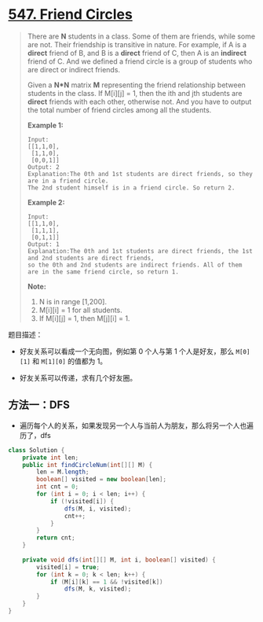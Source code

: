 # [547. Friend Circles][1]

> There are **N** students in a class. Some of them are friends, while some are not. Their friendship is transitive in nature. For example, if A is a **direct** friend of B, and B is a **direct** friend of C, then A is an **indirect** friend of C. And we defined a friend circle is a group of students who are direct or indirect friends.
>
> Given a **N\*N** matrix **M** representing the friend relationship between students in the class. If M\[i][j] = 1, then the ith and jth students are **direct** friends with each other, otherwise not. And you have to output the total number of friend circles among all the students.
>
> **Example 1:**
>
> ```
> Input: 
> [[1,1,0],
>  [1,1,0],
>  [0,0,1]]
> Output: 2
> Explanation:The 0th and 1st students are direct friends, so they are in a friend circle. 
> The 2nd student himself is in a friend circle. So return 2.
> ```
>
>
>
> **Example 2:**
>
> ```
> Input: 
> [[1,1,0],
>  [1,1,1],
>  [0,1,1]]
> Output: 1
> Explanation:The 0th and 1st students are direct friends, the 1st and 2nd students are direct friends, 
> so the 0th and 2nd students are indirect friends. All of them are in the same friend circle, so return 1.
> ```
>
>
>
> **Note:**
>
> 1. N is in range [1,200].
> 2. M\[i][i] = 1 for all students.
> 3. If M\[i][j] = 1, then M\[j][i] = 1.



题目描述：

* 好友关系可以看成一个无向图，例如第 0 个人与第 1 个人是好友，那么 `M[0][1]` 和 `M[1][0]` 的值都为 1。

* 好友关系可以传递，求有几个好友圈。



## 方法一：DFS

* 遍历每个人的关系，如果发现另一个人与当前人为朋友，那么将另一个人也遍历了，dfs



```java
class Solution {
    private int len;
    public int findCircleNum(int[][] M) {
        len = M.length;
        boolean[] visited = new boolean[len];
        int cnt = 0;
        for (int i = 0; i < len; i++) {
            if (!visited[i]) {
                dfs(M, i, visited);
                cnt++;
            }
        }
        return cnt;
    }
    
    private void dfs(int[][] M, int i, boolean[] visited) {
        visited[i] = true;
        for (int k = 0; k < len; k++) {
            if (M[i][k] == 1 && !visited[k])
                dfs(M, k, visited);
        }
    }
}
```











[1]: https://leetcode.com/problems/friend-circles/